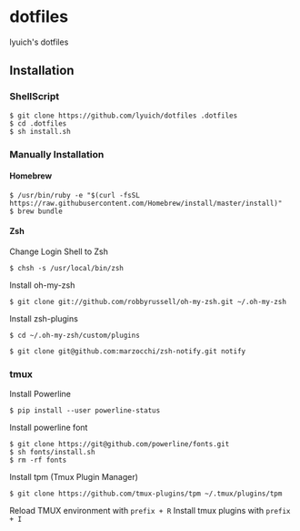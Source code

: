 # dotfiles

lyuich's dotfiles

## Installation

### ShellScript

```text
$ git clone https://github.com/lyuich/dotfiles .dotfiles
$ cd .dotfiles
$ sh install.sh
```

### Manually Installation

#### Homebrew

```text
$ /usr/bin/ruby -e "$(curl -fsSL https://raw.githubusercontent.com/Homebrew/install/master/install)"
$ brew bundle
```

#### Zsh

Change Login Shell to Zsh

`$ chsh -s /usr/local/bin/zsh`

Install oh-my-zsh

`$ git clone git://github.com/robbyrussell/oh-my-zsh.git ~/.oh-my-zsh`

Install zsh-plugins

```text
$ cd ~/.oh-my-zsh/custom/plugins

$ git clone git@github.com:marzocchi/zsh-notify.git notify
```

### tmux

Install Powerline

`$ pip install --user powerline-status`

Install powerline font

```text
$ git clone https://git@github.com/powerline/fonts.git
$ sh fonts/install.sh
$ rm -rf fonts
```

Install tpm (Tmux Plugin Manager)

`$ git clone https://github.com/tmux-plugins/tpm ~/.tmux/plugins/tpm`

Reload TMUX environment with `prefix + R`
Install tmux plugins with `prefix + I`
